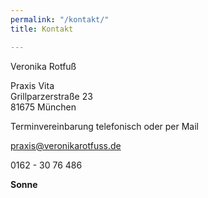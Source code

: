 ```yaml
---
permalink: "/kontakt/"
title: Kontakt

---
```

Veronika Rotfuß 

Praxis Vita  
Grillparzerstraße 23  
81675 München

Terminvereinbarung telefonisch oder per Mail 

praxis@veronikarotfuss.de

0162 - 30 76 486

**Sonne**